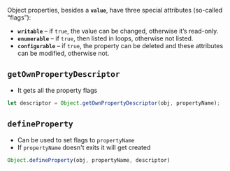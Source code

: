 Object properties, besides a **`value`**, have three special attributes (so-called “flags”):

- **`writable`** – if `true`, the value can be changed, otherwise it’s read-only.
- **`enumerable`** – if `true`, then listed in loops, otherwise not listed.
- **`configurable`** – if `true`, the property can be deleted and these attributes can be modified, otherwise not.

## `getOwnPropertyDescriptor`
- It gets all the property flags
```javascript
let descriptor = Object.getOwnPropertyDescriptor(obj, propertyName);
```

## `defineProperty`
- Can be used to set flags to `propertyName`
- If `propertyName` doesn't exits it will get created
```javascript
Object.defineProperty(obj, propertyName, descriptor)
```

